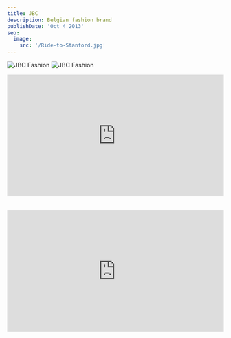 ```yaml
---
title: JBC
description: Belgian fashion brand
publishDate: 'Oct 4 2013'
seo:
  image:
    src: '/Ride-to-Stanford.jpg'
---
```


![JBC Fashion](/jbc1.jpg)
![JBC Fashion](/jbc2.jpg)
<style>
  .fullwidth-video-container {
    position: relative;
    width: 100%;
    padding-bottom: 56.25%; /* 16:9 Aspect Ratio */
    height: 0;
    overflow: hidden;
    margin-bottom: 2rem;
  }

  .fullwidth-video-container iframe {
    position: absolute;
    top: 0;
    left: 0;
    width: 100%;
    height: 100%;
    border: 0;
  }
</style>

<div class="fullwidth-video-container">
  <iframe src="https://www.youtube.com/embed/8eubwiygYCA?si=-ZzacVAEyAN_vcUq" title="YouTube video player" allow="accelerometer; autoplay; clipboard-write; encrypted-media; gyroscope; picture-in-picture; web-share" referrerpolicy="strict-origin-when-cross-origin" allowfullscreen></iframe>
</div>

<div class="fullwidth-video-container">
  <iframe src="https://www.youtube.com/embed/RSn1TDuOSPg?si=iRDbFrBhSQBu2NXd" title="YouTube video player" allow="accelerometer; autoplay; clipboard-write; encrypted-media; gyroscope; picture-in-picture; web-share" referrerpolicy="strict-origin-when-cross-origin" allowfullscreen></iframe>
</div>
